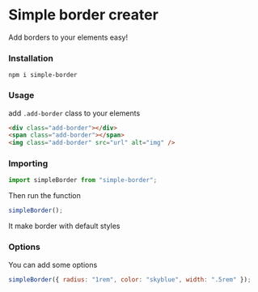 # Simple border creater

Add borders to your elements easy!

### Installation

    npm i simple-border

### Usage

add `.add-border` class to your elements

```html
<div class="add-border"></div>
<span class="add-border"></span>
<img class="add-border" src="url" alt="img" />
```

### Importing

```javascript
import simpleBorder from "simple-border";
```

Then run the function

```javascript
simpleBorder();
```

It make border with default styles

### Options

You can add some options

```javascript
simpleBorder({ radius: "1rem", color: "skyblue", width: ".5rem" });
```
